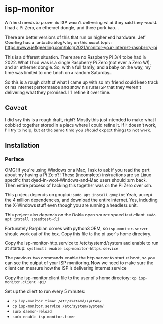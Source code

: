 # isp-monitor
A friend needs to prove his ISP wasn't delivering what they said they would.  I had a Pi Zero, an ethernet dongle,
and three pork bao...

There are better versions of this that run on higher end hardware.  Jeff Geerling has a fantastic blog/vlog on this
exact topic: https://www.jeffgeerling.com/blog/2021/monitor-your-internet-raspberry-pi

This is a different situation.  There are no Raspberry Pi 3/4 to be had in 2022. What I had was is a single Raspberry Pi
Zero (not even a Zero W!), and an ethernet dongle. So, with a full family, and a baby on the way, my time was limited to
one lunch on a random Saturday...

So this is a rough draft of what I came up with so my friend could keep track of his internet performance and show his
rural ISP that they weren't delivering what they promised. I'll refine it over time.

## Caveat
I did say this is a rough draft, right? Mostly this just intended to make what I cobbled together stored in a place
where I could refine it. If it doesn't work, I'll try to help, but at the same time you *should* expect things to not
work.

## Installation

### Perface
OMG!  If you're using Windows or a Mac, I ask to ask if you read the part about my having a Pi Zero?! These (incomplete)
instructions are so Linux specific that dyed-in-wool-Windows-and-Mac users should turn back. Then entire process of
hacking this together was on the Pi Zero over ssh.

This project depends on gnuplot: `sudo apt install gnuplot`
Yeah, accept the 4 million dependencies, and download the entire internet.  Yes, including the X-Windows stuff even
though you are running a headless unit.

This project also depends on the Ookla open source speed test client: `sudo apt install speedtest-cli`

Fortunately Raspbian comes with python3 OEM, so `isp-monitor.server` should work out of the box. Copy this file to the
pi user's home directory.

Copy the isp-monitor-http.service to /etc/systemd/system and enable to run at startup:
`systemctl enable isp-monitor-https.service`

The previous two commands enable the http server to start at boot, so you can see the output of your ISP monitoring. Now
we need to make sure the client can measure how the ISP is delivering internet service.

Copy the isp-monitor.client file to the user pi's home directory: `cp isp-monitor.client ~pi/`

Set up the client to run every 5 minutes:
- `cp isp-monitor.timer /etc/systemd/system/`
- `cp isp-monitor.service /etc/system/system/`
- `sudo daemon-reload`
- `sudo enable isp-monitor.timer`

